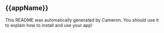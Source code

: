 ## {{appName}}

This README was automatically generated by Cameron. You should use it to explain how to install
and use your app!
